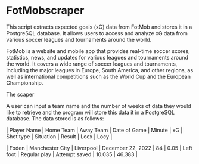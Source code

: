 # FotMobscraper

This script extracts expected goals (xG) data from FotMob and stores it in a PostgreSQL database. It allows users to access and analyze xG data from various soccer leagues and tournaments around the world.

FotMob is a website and mobile app that provides real-time soccer scores, statistics, news, and updates for various leagues and tournaments around the world. It covers a wide range of soccer leagues and tournaments, including the major leagues in Europe, South America, and other regions, as well as international competitions such as the World Cup and the European Championship.

The scaper 

A user can input a team name and the number of weeks of data they would like to retrieve and the program will store this data it in a PostgreSQL database. The data stored is as follows:

| Player Name | Home Team | Away Team | Date of Game | Minute | xG | Shot type | Situation | Result | Locx | Locy |   

| Foden | Manchester City | Liverpool | December 22, 2022 | 84 | 0.05 | Left foot | Regular play | Attempt saved | 10.035 | 46.383 |


